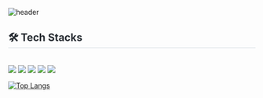 ![header](https://capsule-render.vercel.app/api?type=waving&color=timeGradient&text=Welcome%20to%20Moonki's%20GitHub%20👋&animation=twinkling&fontSize=35&fontAlignY=40&fontAlign=50&height=250)
    

<div style="text-align: left;">
    <h2 style="border-bottom: 1px solid #d8dee4; color: #282d33;"> 🛠️ Tech Stacks </h2> <br> 
    <div style="margin: ; text-align: left;" "text-align: left;"> <img src="https://img.shields.io/badge/MySQL-4479A1?style=plastic&logo=MySQL&logoColor=white">
          <img src="https://img.shields.io/badge/Python-3776AB?style=plastic&logo=Python&logoColor=white">
          <img src="https://img.shields.io/badge/PyTorch-EE4C2C?style=plastic&logo=PyTorch&logoColor=white">
          <img src="https://img.shields.io/badge/Tensorflow-FF6F00?style=plastic&logo=Tensorflow&logoColor=white">
          <img src="https://img.shields.io/badge/Github-181717?style=plastic&logo=Github&logoColor=white">
          <br/></div>
    </div>
    

[![Top Langs](https://github-readme-stats.vercel.app/api/top-langs/?username=HongMoonKi)](https://github.com/anuraghazra/github-readme-stats)

<!--
**HongMoonKi/HongMoonKi** is a ✨ _special_ ✨ repository because its `README.md` (this file) appears on your GitHub profile.

Here are some ideas to get you started:

- 🔭 I’m currently working on ...
- 🌱 I’m currently learning ...
- 👯 I’m looking to collaborate on ...
- 🤔 I’m looking for help with ...
- 💬 Ask me about ...
- 📫 How to reach me: ...
- 😄 Pronouns: ...
- ⚡ Fun fact: ...
-->
